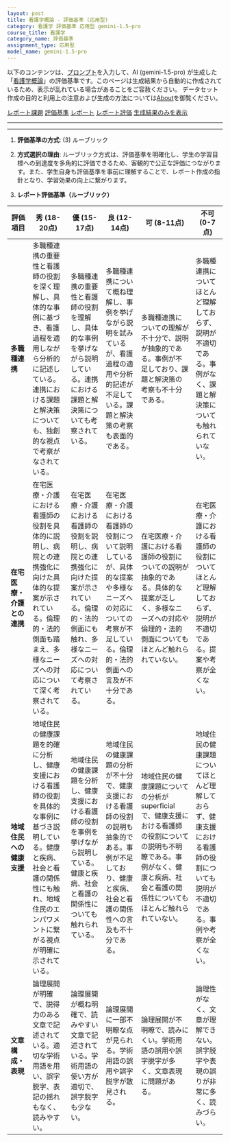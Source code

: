 ```yaml
---
layout: post
title: 看護学概論 - 評価基準 (応用型)
category: 看護学 評価基準 応用型 gemini-1.5-pro
course_title: 看護学
category_name: 評価基準
assignment_type: 応用型
model_name: gemini-1.5-pro
---
```


以下のコンテンツは、[プロンプト](http://127.0.0.1:8000/generated/看護学/gemini-1.5-pro/prompt_評価基準-応用型.md)を入力して、AI (gemini-1.5-pro) が生成した「[看護学概論](/contents/看護学/)」の評価基準です。このページは生成結果から自動的に作成されているため、表示が乱れている場合があることをご容赦ください。
データセット作成の目的と利用上の注意および生成の方法については[About](/About)を御覧ください。

[レポート課題](../レポート課題-応用型)
[評価基準](../評価基準-応用型)
[レポート](../レポート-応用型)
[レポート評価](../レポート評価-応用型)
[生成結果のみを表示](http://127.0.0.1:8000/generated/看護学/gemini-1.5-pro/評価基準-応用型.md)
  

***
***
  
1. **評価基準の方式**: (3) ルーブリック

2. **方式選択の理由**: ルーブリック方式は、評価基準を明確化し、学生の学習目標への到達度を多角的に評価できるため、客観的で公正な評価につながります。また、学生自身も評価基準を事前に理解することで、レポート作成の指針となり、学習効果の向上に繋がります。

3. **レポート評価基準（ルーブリック）**

| 評価項目 | 秀 (18-20点) | 優 (15-17点) | 良 (12-14点) | 可 (8-11点) | 不可 (0-7点) |
|---|---|---|---|---|---|
| **多職種連携** | 多職種連携の重要性と看護師の役割を深く理解し、具体的な事例に基づき、看護過程を適用しながら分析的に記述している。連携における課題と解決策についても、独創的な視点で考察がなされている。 | 多職種連携の重要性と看護師の役割を理解し、具体的な事例を挙げながら説明している。連携における課題と解決策についても考察されている。 | 多職種連携について概ね理解し、事例を挙げながら説明を試みているが、看護過程の適用や分析的記述が不足している。課題と解決策の考察も表面的である。 | 多職種連携についての理解が不十分で、説明が抽象的である。事例が不足しており、課題と解決策の考察も不十分である。 | 多職種連携についてほとんど理解しておらず、説明が不適切である。事例がなく、課題と解決策についても触れられていない。 |
| **在宅医療・介護との連携** | 在宅医療・介護における看護師の役割を具体的に説明し、病院との連携強化に向けた具体的な提案が示されている。倫理的・法的側面も踏まえ、多様なニーズへの対応について深く考察されている。 | 在宅医療・介護における看護師の役割を説明し、病院との連携強化に向けた提案が示されている。倫理的・法的側面にも触れ、多様なニーズへの対応について考察されている。 | 在宅医療・介護における看護師の役割について説明しているが、具体的な提案や多様なニーズへの対応についての考察が不足している。倫理的・法的側面への言及が不十分である。 | 在宅医療・介護における看護師の役割についての説明が抽象的である。具体的な提案が乏しく、多様なニーズへの対応や倫理的・法的側面についてもほとんど触れられていない。 | 在宅医療・介護における看護師の役割についてほとんど理解しておらず、説明が不適切である。提案や考察が全くない。 |
| **地域住民への健康支援** | 地域住民の健康課題を的確に分析し、健康支援における看護師の役割を具体的な事例に基づき説明している。健康と疾病、社会と看護の関係性にも触れ、地域住民のエンパワメントに繋がる視点が明確に示されている。 | 地域住民の健康課題を分析し、健康支援における看護師の役割を事例を挙げながら説明している。健康と疾病、社会と看護の関係性についても触れられている。 | 地域住民の健康課題の分析が不十分で、健康支援における看護師の役割の説明も抽象的である。事例が不足しており、健康と疾病、社会と看護の関係性への言及も不十分である。 | 地域住民の健康課題についての分析が superficial で、健康支援における看護師の役割についての説明も不明瞭である。事例がなく、健康と疾病、社会と看護の関係性についてもほとんど触れられていない。 | 地域住民の健康課題についてほとんど理解しておらず、健康支援における看護師の役割についても説明が不適切である。事例や考察が全くない。 |
| **文章構成・表現** | 論理展開が明確で、説得力のある文章で記述されている。適切な学術用語を用い、誤字脱字、表記の揺れもなく、読みやすい。 | 論理展開が概ね明確で、読みやすい文章で記述されている。学術用語の使い方が適切で、誤字脱字も少ない。 | 論理展開に一部不明瞭な点が見られる。学術用語の誤用や誤字脱字が散見される。 | 論理展開が不明瞭で、読みにくい。学術用語の誤用や誤字脱字が多く、文章表現に問題がある。 | 論理性がなく、文章が理解できない。誤字脱字や表現の誤りが非常に多く、読みづらい。 |
